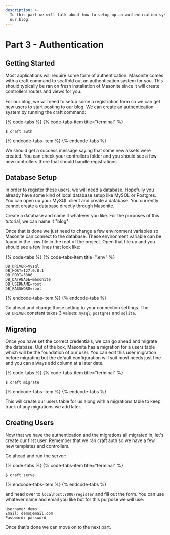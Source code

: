 ```yaml
---
description: >-
  In this part we will talk about how to setup up an authentication system for
  our blog.
---
```


# Part 3 - Authentication

## Getting Started

Most applications will require some form of authentication. Masonite comes with a craft command to scaffold out an authentication system for you. This should typically be ran on fresh installation of Masonite since it will create controllers routes and views for you.

For our blog, we will need to setup some a registration form so we can get new users to start posting to our blog. We can create an authentication system by running the craft command:

{% code-tabs %}
{% code-tabs-item title="terminal" %}
```text
$ craft auth
```
{% endcode-tabs-item %}
{% endcode-tabs %}

We should get a success message saying that some new assets were created. You can check your controllers folder and you should see a few new controllers there that should handle registrations.

## Database Setup

In order to register these users, we will need a database. Hopefully you already have some kind of local database setup like MySQL or Postgres. You can open up your MySQL client and create a database. You currently cannot create a database directly through Masonite.

Create a database and name it whatever you like. For the purposes of this tutorial, we can name it "blog"

Once that is done we just need to change a few environment variables so Masonite can connect to the database. These environment variable can be found in the `.env` file in the root of the project. Open that file up and you should see a few lines that look like:

{% code-tabs %}
{% code-tabs-item title=".env" %}
```text
DB_DRIVER=mysql
DB_HOST=127.0.0.1
DB_PORT=3306
DB_DATABASE=masonite
DB_USERNAME=root
DB_PASSWORD=root
```
{% endcode-tabs-item %}
{% endcode-tabs %}

Go ahead and change those setting to your connection settings. The `DB_DRIVER` constant takes 3 values: `mysql`, `postgres` and `sqlite`.

## Migrating

Once you have set the correct credentials, we can go ahead and migrate the database. Out of the box, Masonite has a migration for a users table which will be the foundation of our user. You can edit this user migration before migrating but the default configuration will suit most needs just fine and you can always add column at a later date.

{% code-tabs %}
{% code-tabs-item title="terminal" %}
```text
$ craft migrate
```
{% endcode-tabs-item %}
{% endcode-tabs %}

This will create our users table for us along with a migrations table to keep track of any migrations we add later.

## Creating Users

Now that we have the authentication and the migrations all migrated in, let's create our first user. Remember that we ran craft auth so we have a few new templates and controllers.

Go ahead and run the server:

{% code-tabs %}
{% code-tabs-item title="terminal" %}
```text
$ craft serve
```
{% endcode-tabs-item %}
{% endcode-tabs %}

and head over to `localhost:8000/register` and fill out the form. You can use whatever name and email you like but for this purpose we will use:

```text
Username: demo
Email: demo@email.com
Password: password
```

Once that's done we can move on to the next part.

